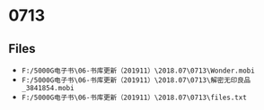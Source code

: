 # 0713

## Files

- `F:/5000G电子书\06-书库更新（201911）\2018.07\0713\Wonder.mobi`
- `F:/5000G电子书\06-书库更新（201911）\2018.07\0713\解密无印良品_3841854.mobi`
- `F:/5000G电子书\06-书库更新（201911）\2018.07\0713\files.txt`
